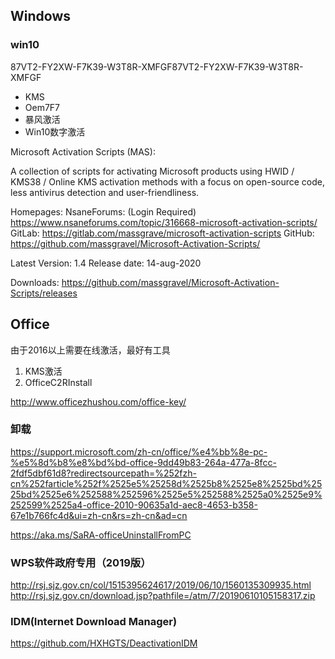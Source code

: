## Windows
### win10
87VT2-FY2XW-F7K39-W3T8R-XMFGF87VT2-FY2XW-F7K39-W3T8R-XMFGF

- KMS
- Oem7F7
- 暴风激活
- Win10数字激活


Microsoft Activation Scripts (MAS):

A collection of scripts for activating Microsoft products using HWID / KMS38 / Online KMS activation methods with a focus on open-source code, less antivirus detection and user-friendliness.

Homepages:
NsaneForums: (Login Required) https://www.nsaneforums.com/topic/316668-microsoft-activation-scripts/
GitLab: https://gitlab.com/massgrave/microsoft-activation-scripts
GitHub: https://github.com/massgravel/Microsoft-Activation-Scripts/

Latest Version: 1.4
Release date: 14-aug-2020

Downloads:
https://github.com/massgravel/Microsoft-Activation-Scripts/releases

## Office
由于2016以上需要在线激活，最好有工具
1. KMS激活
2. OfficeC2RInstall

http://www.officezhushou.com/office-key/
### 卸载
https://support.microsoft.com/zh-cn/office/%e4%bb%8e-pc-%e5%8d%b8%e8%bd%bd-office-9dd49b83-264a-477a-8fcc-2fdf5dbf61d8?redirectsourcepath=%252fzh-cn%252farticle%252f%2525e5%25258d%2525b8%2525e8%2525bd%2525bd%2525e6%252588%252596%2525e5%252588%2525a0%2525e9%252599%2525a4-office-2010-90635a1d-aec8-4653-b358-67e1b766fc4d&ui=zh-cn&rs=zh-cn&ad=cn

https://aka.ms/SaRA-officeUninstallFromPC

### WPS软件政府专用（2019版）
http://rsj.sjz.gov.cn/col/1515395624617/2019/06/10/1560135309935.html
http://rsj.sjz.gov.cn/download.jsp?pathfile=/atm/7/20190610105158317.zip


### IDM(Internet Download Manager)
https://github.com/HXHGTS/DeactivationIDM
